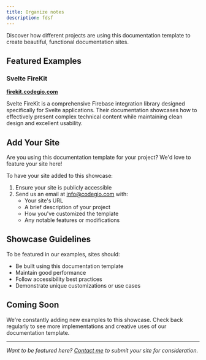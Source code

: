 ```yaml
---
title: Organize notes
description: fdsf
---
```



Discover how different projects are using this documentation template to create beautiful, functional documentation sites.

## Featured Examples

### Svelte FireKit
**[firekit.codegio.com](https://firekit.codegio.com/)**

Svelte FireKit is a comprehensive Firebase integration library designed specifically for Svelte applications. Their documentation showcases how to effectively present complex technical content while maintaining clean design and excellent usability.


## Add Your Site

Are you using this documentation template for your project? We'd love to feature your site here! 

To have your site added to this showcase:
1. Ensure your site is publicly accessible
2. Send us an email at [info@codegio.com](mailto:info@codegio.com) with:
   - Your site's URL
   - A brief description of your project
   - How you've customized the template
   - Any notable features or modifications

## Showcase Guidelines

To be featured in our examples, sites should:
- Be built using this documentation template
- Maintain good performance
- Follow accessibility best practices
- Demonstrate unique customizations or use cases

## Coming Soon

We're constantly adding new examples to this showcase. Check back regularly to see more implementations and creative uses of our documentation template.

---

*Want to be featured here? [Contact me](mailto:info@codegio.com) to submit your site for consideration.*